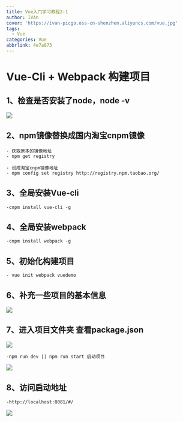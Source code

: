 ```yaml
---
title: Vue入门学习教程2-1
author: IVAn
cover: 'https://ivan-picgo.oss-cn-shenzhen.aliyuncs.com/vue.jpg'
tags:
  - Vue
categories: Vue
abbrlink: 4e7a873
---
```


# **Vue-Cli + Webpack 构建项目** #

## 1、检查是否安装了node，node -v
![](https://ivan-picgo.oss-cn-shenzhen.aliyuncs.com/nodeV.jpg)

## 2、npm镜像替换成国内淘宝cnpm镜像
	
	- 获取原本的镜像地址
    - npm get registry 

	- 设成淘宝cnpm镜像地址
	- npm config set registry http://registry.npm.taobao.org/
	
## 3、全局安装Vue-cli
	
	-cnpm install vue-cli -g

## 4、全局安装webpack
	
	-cnpm install webpack -g

## 5、初始化构建项目
	
	- vue init webpack vuedemo

## 6、补充一些项目的基本信息
![](https://ivan-picgo.oss-cn-shenzhen.aliyuncs.com/vueinit.jpg)

## 7、进入项目文件夹 查看package.json
![](https://ivan-picgo.oss-cn-shenzhen.aliyuncs.com/1585723639(1).jpg)
	
	-npm run dev || npm run start 启动项目

![](https://ivan-picgo.oss-cn-shenzhen.aliyuncs.com/rundev.jpg)

## 8、访问启动地址
	
	-http://localhost:8081/#/

![](https://ivan-picgo.oss-cn-shenzhen.aliyuncs.com/vuedemo.jpg)